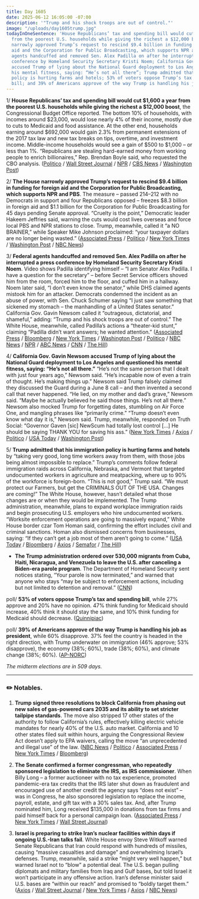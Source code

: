 ```yaml
---
title: Day 1605
date: 2025-06-12 16:05:00 -07:00
description: '"Trump and his shock troops are out of control."'
image: "/uploads/day1605trump.jpg"
todayInOneSentence: 'House Republicans’ tax and spending bill would cut $1,600 a year
  from the poorest U.S. households while giving the richest a $12,000 boost; the House
  narrowly approved Trump’s request to rescind $9.4 billion in funding for foreign
  aid and the Corporation for Public Broadcasting, which supports NPR and PBS; federal
  agents handcuffed and removed Sen. Alex Padilla on after he interrupted a press
  conference by Homeland Security Secretary Kristi Noem; California Gov. Gavin Newsom
  accused Trump of lying about the National Guard deployment to Los Angeles and questioned
  his mental fitness, saying: “He’s not all there”; Trump admitted that his immigration
  policy is hurting farms and hotels; 53% of voters oppose Trump’s tax and spending
  bill; and 39% of Americans approve of the way Trump is handling his job as president. '
---
```


1/ **House Republicans’ tax and spending bill would cut $1,600 a year from the poorest U.S. households while giving the richest a $12,000 boost**, the Congressional Budget Office reported. The bottom 10% of households, with incomes around $23,000, would lose nearly 4% of their income, mostly due to cuts to Medicaid and food assistance. At the other end, households earning around $692,000 would gain 2.3% from permanent extensions of the 2017 tax law and new tax breaks on tips, overtime, and investment income. Middle-income households would see a gain of $500 to $1,000 – or less than 1%. “Republicans are stealing hard-earned money from working people to enrich billionaires,” Rep. Brendan Boyle said, who requested the CBO analysis. ([Politico](https://www.politico.com/live-updates/2025/06/12/congress/gop-megabill-cbo-distributional-effects-00402674) / [Wall Street Journal](https://www.wsj.com/politics/policy/gop-tax-spending-megabill-cbo-dbedad8c) / [NPR](https://www.npr.org/2025/06/12/nx-s1-5431638/republican-gop-mega-bill-tax-cuts-cbo) / [CBS News](https://www.cbsnews.com/news/big-beautiful-bill-tax-medicaid-snap-impact-cbo/) / [Washington Post](https://www.washingtonpost.com/politics/2025/06/12/trump-presidency-news/#link-3OWRTJS53FBGBMMRCZCOHFASV4))

2/ **The House narrowly approved Trump’s request to rescind $9.4 billion in funding for foreign aid and the Corporation for Public Broadcasting, which supports NPR and PBS**. The measure – passed 214–212 with no Democrats in support and four Republicans opposed – freezes $8.3 billion in foreign aid and $1.1 billion for the Corporation for Public Broadcasting for 45 days pending Senate approval. “Cruelty is the point,” Democratic leader Hakeem Jeffries said, warning the cuts would cost lives overseas and force local PBS and NPR stations to close. Trump, meanwhile, called it “a NO BRAINER,” while Speaker Mike Johnson proclaimed: “your taxpayer dollars are no longer being wasted.” ([Associated Press](https://apnews.com/article/trump-budget-cuts-npr-pbs-global-health-2844a884091dce5255a3f4ad70f3a1c6) / [Politico](https://www.politico.com/news/2025/06/12/house-clears-9-4b-in-funding-clawbacks-requested-by-white-house-00403305) / [New York Times](https://www.nytimes.com/2025/06/12/us/politics/house-foreign-aid-public-broadcasting-funds-trump.html) / [Washington Post](https://www.washingtonpost.com/politics/2025/06/12/trump-presidency-news/#link-II5EDNLM5JDLBO42A6NJ7757XI) / [NBC News](https://www.nbcnews.com/politics/congress/house-republicans-vote-claw-back-94-billion-funding-foreign-aid-npr-pb-rcna211740))

3/ **Federal agents handcuffed and removed Sen. Alex Padilla on after he interrupted a press conference by Homeland Security Secretary Kristi Noem**. Video shows Padilla identifying himself – “I am Senator Alex Padilla. I have a question for the secretary” – before Secret Service officers shoved him from the room, forced him to the floor, and cuffed him in a hallway. Noem later said, “I don’t even know the senator,” while DHS claimed agents mistook him for an attacker. Democrats condemned the incident as an abuse of power, with Sen. Chuck Schumer saying “I just saw something that sickened my stomach – the manhandling of a United States senator.” California Gov. Gavin Newsom called it “outrageous, dictatorial, and shameful,” adding: “Trump and his shock troops are out of control.” The White House, meanwhile, called Padilla’s actions a “theater-kid stunt,” claiming “Padilla didn’t want answers; he wanted attention.” ([Associated Press](https://apnews.com/article/alex-padilla-noem-immigration-protest-california-f67d220a0254473c53c16aa96f554239) / [Bloomberg](https://www.bloomberg.com/news/articles/2025-06-12/california-senator-handcuffed-outside-noem-briefing-in-la) / [New York Times](https://www.nytimes.com/2025/06/12/us/politics/senator-alex-padilla-handcuffed.html) / [Washington Post](https://www.washingtonpost.com/politics/2025/06/12/alex-pandilla-noem-press-conference-removed/) / [Politico](https://www.politico.com/news/2025/06/12/california-sen-alex-padilla-handcuffed-at-noem-presser-00403253) / [NBC News](https://www.nbcnews.com/politics/congress/sen-alex-padilla-forcibly-removed-dhs-sec-kristi-noems-press-conferenc-rcna212688) / [NPR](https://www.npr.org/2025/06/12/nx-s1-5431731/padilla-removed-dhs-press-conference) / [ABC News](https://abcnews.go.com/Politics/democrats-condemn-sen-alex-padillas-treatment-noem-news/story?id=122787892) / [CNN](https://www.cnn.com/2025/06/12/politics/alex-padilla-removed-noem-press-conference) / [The Hill](https://thehill.com/homenews/administration/5347412-gavin-newsom-criticizes-padilla-removal/))

4/ **California Gov. Gavin Newsom accused Trump of lying about the National Guard deployment to Los Angeles and questioned his mental fitness, saying: “He’s not all there.”** “He’s not the same person that I dealt with just four years ago,” Newsom said. “He’s incapable now of even a train of thought. He’s making things up.” Newsom said Trump falsely claimed they discussed the Guard during a June 8 call – and then invented a second call that never happened. “He lied, on my mother and dad’s grave,” Newsom said. “Maybe he actually believed he said those things. He’s not all there.” Newsom also mocked Trump for forgetting dates, stumbling on Air Force One, and mangling phrases like “primarily crime.” “Trump doesn’t even know what day it is,” Newsom said. Trump, meanwhile, responded on Truth Social: “Governor Gaven [sic] NewScum had totally lost control [...] He should be saying THANK YOU for saving his ass.” ([New York Times](https://www.nytimes.com/2025/06/12/us/politics/gavin-newsom-the-daily-takeaways.html) / [Axios](https://www.axios.com/2025/06/12/gavin-newsom-trump-mental-fitness) / [Politico](https://www.politico.com/news/2025/06/12/newsom-trump-mental-fitness-00402459) / [USA Today](https://www.usatoday.com/story/news/politics/2025/06/12/newsom-slams-trump-mental-ability-immigration-feud/84164043007/) / [Washington Post](https://www.washingtonpost.com/nation/2025/06/12/la-ice-protests-raids-live-updates/#link-L3NHGCGHPZG4TPIRRGO7KGFELQ))

5/ **Trump admitted that his immigration policy is hurting farms and hotels** by “taking very good, long time workers away from them, with those jobs being almost impossible to replace.” Trump’s comments follow federal immigration raids across California, Nebraska, and Vermont that targeted undocumented workers in agriculture and meatpacking, where up to 90% of the workforce is foreign-born. “This is not good,” Trump said. “We must protect our Farmers, but get the CRIMINALS OUT OF THE USA. Changes are coming!” The White House, however, hasn’t detailed what those changes are or when they would be implemented. The Trump administration, meanwhile, plans to expand workplace immigration raids and begin prosecuting U.S. employers who hire undocumented workers. “Worksite enforcement operations are going to massively expand,” White House border czar Tom Homan said, confirming the effort includes civil and criminal sanctions. Homan also dismissed concerns from businesses, saying: “If they can’t get a job most of them aren’t going to come.” ([USA Today](https://www.usatoday.com/story/news/politics/2025/06/12/trump-immigration-migrant-farmers-hotel-workers-deported/84166061007/) / [Bloomberg](https://www.bloomberg.com/news/articles/2025-06-12/trump-says-his-deportation-drive-is-sparking-concerns-over-jobs) / [Axios](https://www.axios.com/2025/06/12/trump-immigration-enforcement-farms-hotels) / [Semafor](https://www.semafor.com/article/06/12/2025/trump-will-target-us-employers-in-next-phase-of-immigration-crackdown-homan-says) / [The Hill](https://thehill.com/homenews/administration/5347195-homan-says-trump-administration-to-ramp-up-workplace-immigration-enforcement/))

* **The Trump administration ordered over 530,000 migrants from Cuba, Haiti, Nicaragua, and Venezuela to leave the U.S. after canceling a Biden-era parole program**. The Department of Homeland Security sent notices stating, “Your parole is now terminated,” and warned that anyone who stays “may be subject to enforcement actions, including but not limited to detention and removal.” ([CNN](https://www.cnn.com/2025/06/12/politics/migrants-cuba-venezuela-haiti-nicaragua))

poll/ **53% of voters oppose Trump’s tax and spending bill**, while 27% approve and 20% have no opinion. 47% think funding for Medicaid should increase, 40% think it should stay the same, and 10% think funding for Medicaid should decrease. ([Quinnipiac](https://poll.qu.edu/poll-release?releaseid=3924))

poll/ **39% of Americans approve of the way Trump is handling his job as president**, while 60% disapprove. 37% feel the country is headed in the right direction, with Trump underwater on immigration (46% approve; 53% disapprove), the economy (38%; 60%), trade (38%; 60%), and climate change (38%; 60%). ([AP-NORC](https://apnorc.org/projects/most-say-the-upcoming-military-parade-is-not-a-good-use-of-government-funds/))

*The midterm elections are in 509 days.*

---
 
### ✏️ Notables.

1. **Trump signed three resolutions to block California from phasing out new sales of gas-powered cars 2035 and its ability to set stricter tailpipe standards**. The move also stripped 17 other states of the authority to follow California’s rules, effectively killing electric vehicle mandates for nearly 40% of the U.S. auto market. California and 10 other states filed suit within hours, arguing the Congressional Review Act doesn’t apply to EPA waivers, calling the move “an unprecedented and illegal use” of the law. ([NBC News](https://www.nbcnews.com/politics/trump-administration/trump-signs-resolutions-blocking-californias-ev-rules-rcna212596) / [Politico](https://www.politico.com/news/2025/06/12/trump-revokes-californias-nation-leading-electric-vehicle-mandate-00402601) / [Associated Press](https://apnews.com/article/california-gavin-newsom-trump-gas-emission-526c14aa5a44cc3457233c1cfef7a2cc) / [New York Times](https://www.nytimes.com/2025/06/12/us/california-trump-electric-vehicle-waiver.html) / [Bloomberg](https://www.bloomberg.com/news/articles/2025-06-12/trump-floats-higher-auto-tariff-repeals-california-gas-car-ban))

2. **The Senate confirmed a former congressman, who repeatedly sponsored legislation to eliminate the IRS, as IRS commissioner**. When Billy Long – a former auctioneer with no tax experience, promoted pandemic-era tax credits that the IRS later shut down as fraudulent and encouraged use of another credit the agency says “does not exist” – was in Congress, he also sponsored legislation to replace the income, payroll, estate, and gift tax with a 30% sales tax. And, after Trump nominated him, Long received $135,000 in donations from tax firms and paid himself back for a personal campaign loan. ([Associated Press](https://apnews.com/article/billy-long-confirmed-irs-commissioner-67cd8daaa53a53c4ebf1262de1ede5e6) / [New York Times](https://www.nytimes.com/2025/06/12/us/politics/billy-long-irs-commissioner-confirmation.html) / [Wall Street Journal](https://www.wsj.com/politics/policy/trump-irs-senate-confirmation-billy-long-310adcd7))

3. **Israel is preparing to strike Iran’s nuclear facilities within days if ongoing U.S.-Iran talks fail**. White House envoy Steve Witkoff warned Senate Republicans that Iran could respond with hundreds of missiles, causing “massive casualties and damage” and overwhelming Israel’s defenses. Trump, meanwhile, said a strike “might very well happen,” but warned Israel not to “blow” a potential deal. The U.S. began pulling diplomats and military families from Iraq and Gulf bases, but told Israel it won’t participate in any offensive action. Iran’s defense minister said U.S. bases are “within our reach” and promised to “boldly target them.” ([Axios](https://www.axios.com/2025/06/12/israel-strike-iran-response-witkoff) / [Wall Street Journal](https://www.wsj.com/world/middle-east/israel-attack-iran-nuclear-program-ac023cd5) / [New York Times](https://www.nytimes.com/2025/06/11/us/politics/iran-us-iraq-diplomats-middle-east.html) / [Axios](https://www.axios.com/2025/06/12/israel-strike-iran-us-not-participate) / [NBC News](https://www.nbcnews.com/world/middle-east/israel-considering-military-strike-iran-sources-say-rcna212528))